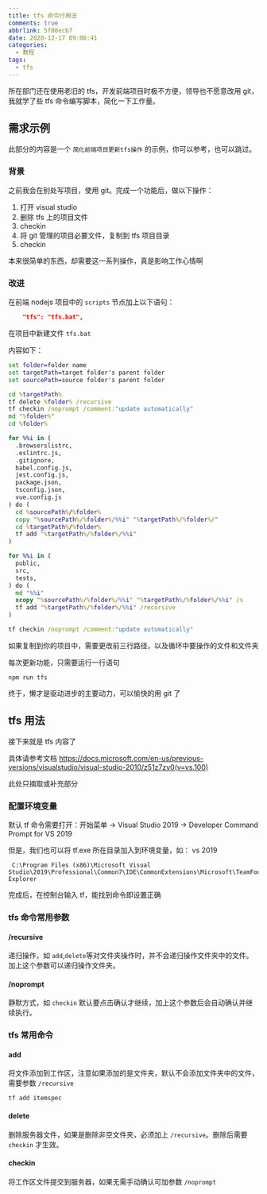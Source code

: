 ```yaml
---
title: tfs 命令行用法
comments: true
abbrlink: 5f08ecb7
date: 2020-12-17 09:00:41
categories:
  - 教程
tags:
  - tfs
---
```


所在部门还在使用老旧的 tfs，开发前端项目时极不方便，领导也不愿意改用 git，我就学了些 tfs 命令编写脚本，简化一下工作量。

<!--more-->

## 需求示例

此部分的内容是一个 `简化前端项目更新tfs操作` 的示例，你可以参考，也可以跳过。

### 背景

之前我会在别处写项目，使用 git。完成一个功能后，做以下操作：

1. 打开 visual studio
1. 删除 tfs 上的项目文件
1. checkin
1. 将 git 管理的项目必要文件，复制到 tfs 项目目录
1. checkin

本来很简单的东西，却需要这一系列操作，真是影响工作心情啊

### 改进

在前端 nodejs 项目中的 `scripts` 节点加上以下语句：

```json
    "tfs": "tfs.bat",
```

在项目中新建文件 `tfs.bat`

内容如下：

```bat
set folder=folder name
set targetPath=target folder's parent folder
set sourcePath=source folder's parent folder

cd %targetPath%
tf delete %folder% /recursive
tf checkin /noprompt /comment:"update automatically"
md "%folder%"
cd %folder%

for %%i in (
  .browserslistrc,
  .eslintrc.js,
  .gitignore,
  babel.config.js,
  jest.config.js,
  package.json,
  tsconfig.json,
  vue.config.js
) do (
  cd %sourcePath%/%folder%
  copy "%sourcePath%/%folder%/%%i" "%targetPath%/%folder%/"
  cd %targetPath%/%folder%
  tf add "%targetPath%/%folder%/%%i"
)

for %%i in (
  public,
  src,
  tests,
) do (
  md "%%i"
  xcopy "%sourcePath%/%folder%/%%i" "%targetPath%/%folder%/%%i" /s
  tf add "%targetPath%/%folder%/%%i" /recursive
)

tf checkin /noprompt /comment:"update automatically"
```

如果复制到你的项目中，需要更改前三行路径，以及循环中要操作的文件和文件夹

每次更新功能，只需要运行一行语句

```shell
npm run tfs
```

终于，懒才是驱动进步的主要动力，可以愉快的用 git 了

## tfs 用法

接下来就是 tfs 内容了

具体请参考文档 <https://docs.microsoft.com/en-us/previous-versions/visualstudio/visual-studio-2010/z51z7zy0(v=vs.100)>

此处只摘取或补充部分

### 配置环境变量

默认 tf 命令需要打开：开始菜单 -> Visual Studio 2019 -> Developer Command Prompt for VS 2019

但是，我们也可以将 tf.exe 所在目录加入到环境变量，如： vs 2019

```
 C:\Program Files (x86)\Microsoft Visual Studio\2019\Professional\Common7\IDE\CommonExtensions\Microsoft\TeamFoundation\Team Explorer
```

完成后，在控制台输入 tf，能找到命令即设置正确

### tfs 命令常用参数

#### /recursive

递归操作，如 `add`,`delete`等对文件夹操作时，并不会递归操作文件夹中的文件。加上这个参数可以递归操作文件夹。

#### /noprompt

静默方式，如 `checkin` 默认要点击确认才继续，加上这个参数后会自动确认并继续执行。

### tfs 常用命令

#### add

将文件添加到工作区，注意如果添加的是文件夹，默认不会添加文件夹中的文件，需要参数 `/recursive`

```shell
tf add itemspec
```

#### delete

删除服务器文件，如果是删除非空文件夹，必须加上 `/recursive`。删除后需要 `checkin` 才生效。

#### checkin

将工作区文件提交到服务器，如果无需手动确认可加参数 `/noprompt`
